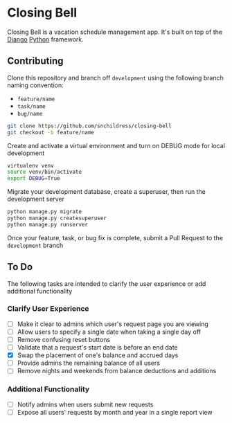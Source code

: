 # Closing Bell

Closing Bell is a vacation schedule management app. It's built on top of the [Django](https://djangoproject.com) [Python](https://python.org) framework.

## Contributing

Clone this repository and branch off `development` using the following branch naming convention:

* `feature/name`
* `task/name`
* `bug/name`

```bash
git clone https://github.com/snchildress/closing-bell
git checkout -b feature/name
```

Create and activate a virtual environment and turn on DEBUG mode for local development

```bash
virtualenv venv
source venv/bin/activate
export DEBUG=True
```

Migrate your development database, create a superuser, then run the development server

```bash
python manage.py migrate
python manage.py createsuperuser
python manage.py runserver
```

Once your feature, task, or bug fix is complete, submit a Pull Request to the `development` branch

## To Do

The following tasks are intended to clarify the user experience or add additional functionality

### Clarify User Experience

- [ ] Make it clear to admins which user's request page you are viewing
- [ ] Allow users to specify a single date when taking a single day off
- [ ] Remove confusing reset buttons
- [ ] Validate that a request's start date is before an end date
- [x] Swap the placement of one's balance and accrued days
- [ ] Provide admins the remaining balance of all users
- [ ] Remove nights and weekends from balance deductions and additions

### Additional Functionality

- [ ] Notify admins when users submit new requests
- [ ] Expose all users' requests by month and year in a single report view
